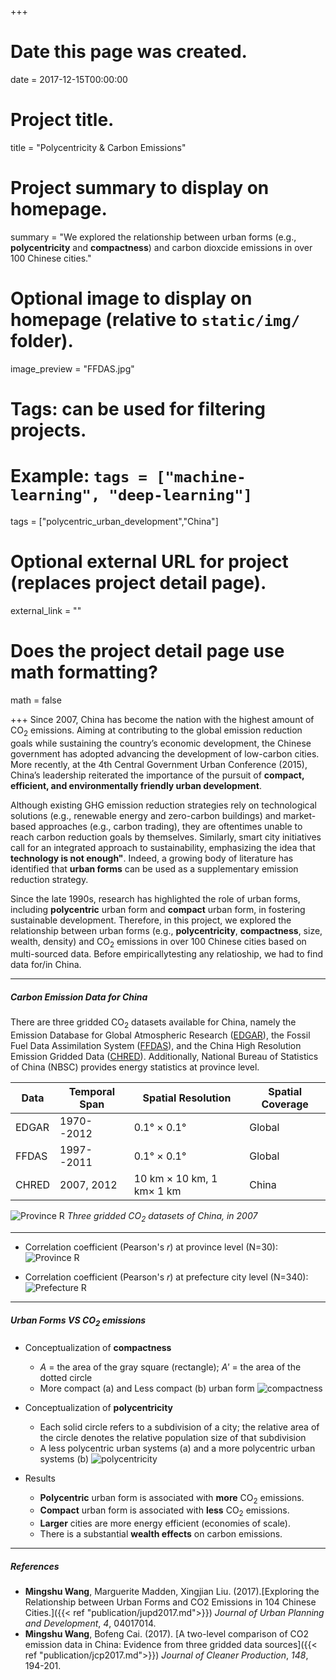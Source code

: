 +++
# Date this page was created.
date = 2017-12-15T00:00:00

# Project title.
title = "Polycentricity & Carbon Emissions"

# Project summary to display on homepage.
summary = "We explored the relationship between urban forms (e.g., **polycentricity** and **compactness**) and carbon dioxcide emissions in over 100 Chinese cities."

# Optional image to display on homepage (relative to `static/img/` folder).
image_preview = "FFDAS.jpg"

# Tags: can be used for filtering projects.
# Example: `tags = ["machine-learning", "deep-learning"]`

tags = ["polycentric_urban_development","China"]

# Optional external URL for project (replaces project detail page).
external_link = ""

# Does the project detail page use math formatting?
math = false

+++
Since 2007, China has become the nation with the highest amount of CO<sub>2</sub> emissions. Aiming at contributing to the global emission reduction goals while sustaining the country’s economic development, the Chinese government has
adopted advancing the development of low-carbon cities. More recently, at the 4th Central Government Urban Conference (2015), China’s leadership reiterated the importance of the pursuit of **compact, efficient, and environmentally friendly urban development**.

Although existing GHG emission reduction strategies rely on technological solutions (e.g., renewable energy and zero-carbon buildings) and market-based approaches (e.g., carbon trading), they are oftentimes unable to reach carbon reduction goals by themselves. Similarly, smart city initiatives call for an integrated approach to sustainability, emphasizing the idea that **technology is not enough"**. Indeed, a growing body of literature has identified that **urban forms** can be used as a supplementary emission reduction strategy.

Since the late 1990s, research has highlighted the role of urban forms, including **polycentric** urban form and **compact** urban form, in fostering sustainable development. Therefore, in this project, we explored the relationship between urban forms (e.g., **polycentricity**, **compactness**, size, wealth, density) and CO<sub>2</sub> emissions in over 100 Chinese cities based on multi-sourced data. Before empiricallytesting any relatioship, we had to find data for/in China.


***

##### Carbon Emission Data for China

There are three gridded CO<sub>2</sub> datasets available for China, namely the Emission Database for Global Atmospheric Research ([EDGAR](http://edgar.jrc.ec.europa.eu/)), the Fossil Fuel Data Assimilation System ([FFDAS](http://www.gurneylab.org/portfolio-item/ffdas/)), and the China High Resolution Emission Gridded Data ([CHRED](http://www.cityghg.com/)). Additionally, National Bureau of Statistics of China (NBSC) provides energy statistics at province level.

Data|Temporal Span|Spatial Resolution|Spatial Coverage
----|-------------|------------------|----------------
EDGAR|1970--2012|0.1° × 0.1°|Global|
FFDAS|1997--2011|0.1° × 0.1°|Global|
CHRED|2007, 2012|10 km × 10 km, 1 km× 1 km|China

![Province R](/img/jcp2017.png)
*Three gridded CO<sub>2</sub> datasets of China, in 2007*

***

- Correlation coefficient (Pearson's *r*) at province level (N=30):
![Province R](/img/jcp2017_prov_R.png)

- Correlation coefficient (Pearson's *r*) at prefecture city level (N=340):
![Prefecture R](/img/jcp2017_pre_R.png)


***

##### Urban Forms VS CO<sub>2</sub> emissions

- Conceptualization of **compactness**
    + *A* = the area of the gray square (rectangle); *A'* = the area of the dotted circle
    + More compact (a) and Less compact (b) urban form
![compactness](/img/jupd2017_compactness.jpg)

- Conceptualization of **polycentricity**
    + Each solid circle refers to a subdivision of a city; the relative area of the circle denotes the relative population size of that subdivision
    + A less polycentric urban systems (a) and a more polycentric urban systems (b)
![polycentricity](/img/jupd2017_poly.jpg)

- Results
    + **Polycentric** urban form is associated with **more** CO<sub>2</sub> emissions.
    + **Compact** urban form is associated with **less** CO<sub>2</sub> emissions.
    + **Larger** cities are more energy efficient (economies of scale).
    + There is a substantial **wealth effects** on carbon emissions.

***

##### References
- **Mingshu Wang**, Marguerite Madden, Xingjian Liu. (2017).[Exploring the Relationship between Urban Forms and CO2 Emissions in 104 Chinese Cities.]({{< ref "publication/jupd2017.md">}}) *Journal of Urban Planning and Development*, *4*, 04017014.
- **Mingshu Wang**, Bofeng Cai. (2017). [A two-level comparison of CO2 emission data in China: Evidence from three gridded data sources]({{< ref "publication/jcp2017.md">}}) *Journal of Cleaner Production*, *148*, 194-201.